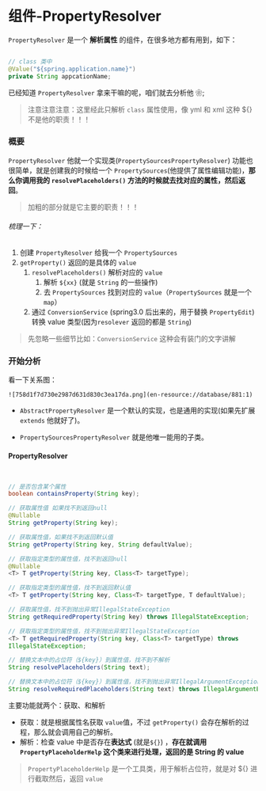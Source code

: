 # 组件-PropertyResolver

`PropertyResolver` 是一个 **解析属性** 的组件，在很多地方都有用到，如下：

```java

// class 类中
@Value("${spring.application.name}")
private String appcationName;

```

已经知道 `PropertyResolver` 拿来干嘛的呢，咱们就去分析他 ❀;

> 注意注意注意：这里经此只解析 `class` 属性使用，像 yml 和 xml 这种 \${} 不是他的职责！！！

### 概要

`PropertyResolver` 他就一个实现类(`PropertySourcesPropertyResolver`) 功能也很简单，就是创建我的时候给一个 `PropertySources`(他提供了属性编辑功能)，**那么你调用我的 `resolvePlaceholders()` 方法的时候就去找对应的属性，然后返回**。

> 加粗的部分就是它主要的职责！！！

###### 梳理一下：

1. 创建 `PropertyResolver` 给我一个 `PropertySources`
2. `getProperty()` 返回的是具体的 `value`
   1. `resolvePlaceholders()` 解析对应的 `value`
      1. 解析 `${xx}` (就是 `String` 的一些操作)
      2. 去 `PropertySources` 找到对应的 `value`（`PropertySources` 就是一个`map`）
   2. 通过 `ConversionService` (spring3.0 后出来的，用于替换 `PropertyEdit`)转换 value 类型(因为`resolever` 返回的都是 `String`)

> 先忽略一些细节比如：`ConversionService` 这种会有装门的文字讲解

### 开始分析

看一下关系图：

`![758d1f7d730e2987d631d830c3ea17da.png](en-resource://database/881:1)`

- `AbstractPropertyResolver` 是一个默认的实现，也是通用的实现(如果先扩展 `extends` 他就好了)。

- `PropertySourcesPropertyResolver` 就是他唯一能用的子类。

#### PropertyResolver

```java


// 是否包含某个属性
boolean containsProperty(String key);

// 获取属性值 如果找不到返回null
@Nullable
String getProperty(String key);

// 获取属性值，如果找不到返回默认值
String getProperty(String key, String defaultValue);

// 获取指定类型的属性值，找不到返回null
@Nullable
<T> T getProperty(String key, Class<T> targetType);

// 获取指定类型的属性值，找不到返回默认值
<T> T getProperty(String key, Class<T> targetType, T defaultValue);

// 获取属性值，找不到抛出异常IllegalStateException
String getRequiredProperty(String key) throws IllegalStateException;

// 获取指定类型的属性值，找不到抛出异常IllegalStateException
<T> T getRequiredProperty(String key, Class<T> targetType) throws
IllegalStateException;

// 替换文本中的占位符（${key}）到属性值，找不到不解析
String resolvePlaceholders(String text);

// 替换文本中的占位符（${key}）到属性值，找不到抛出异常IllegalArgumentException
String resolveRequiredPlaceholders(String text) throws IllegalArgumentException;

```

主要功能就两个：获取、和解析

- 获取：就是根据属性名获取 `value`值，不过 `getProperty()` 会存在解析的过程，那么就会调用自己的解析。
- 解析：检查 value 中是否存在**表达式** (就是`${}`) ，**存在就调用 `PropertyPlaceholderHelp` 这个类来进行处理，返回的是 String 的 value**

> `PropertyPlaceholderHelp` 是一个工具类，用于解析占位符，就是对 \${} 进行截取然后，返回 `value`
